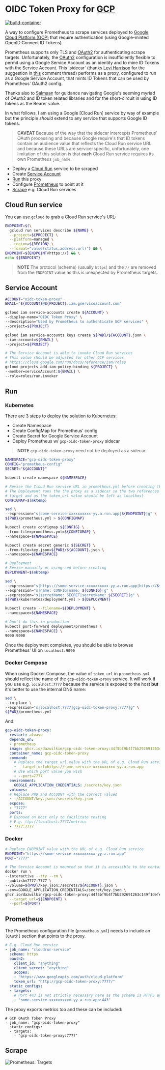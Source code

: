 # OIDC Token Proxy for [GCP](https://cloud.google.com)

[![build-container](https://github.com/DazWilkin/gcp-oidc-token-proxy/actions/workflows/build-container.yml/badge.svg)](https://github.com/DazWilkin/gcp-oidc-token-proxy/actions/workflows/build-container.yml)

A way to configure Prometheus to scrape services deployed to [Google Cloud Platform (GCP)](https://cloud.google.com) that require authentication (using Google-minted OpenID Connect ID Tokens).

Prometheus supports only TLS and [OAuth2](https://prometheus.io/docs/prometheus/latest/configuration/configuration/#oauth2) for authenticating scrape targets. Unfortunately, the [OAuth2](https://prometheus.io/docs/prometheus/latest/configuration/configuration/#oauth2) configuration is insufficiently flexible to permit using a Google Service Account as an identity and to mine ID Tokens with the Service Account. This 'sidecar' (thanks [Levi Harrison](https://github.com/leviharrison) for the suggestion in [this](https://stackoverflow.com/a/69419467/609290) comment thread) performs as a proxy, configured to run as a Google Service Account, that mints ID Tokens that can be used by Prometheus' OAuth2 config.

Thanks also to [Salmaan](https://github.com/salrashid123) for guidance navigating Google's seeming myriad of OAuth2 and ID token related libraries and for the short-circuit in using ID tokens as the Bearer value.

In what follows, I am using a Google [Cloud Run] service by way of example but the principle *should* extend to any service that supports Google ID tokens.

> **CAVEAT** Because of the way that the sidecar intercepts Prometheus' OAuth processing and because Google require's that ID tokens contain an audience value that reflects the Cloud Run service URL and because these URLs are service-specific, unfortunately, one limitation of this solution is that **each** Cloud Run service requires its own Prometheus `job_name`.

+ Deploy a [Cloud Run](#cloud-run) service to be scraped
+ Create [Service Account](#service-account)
+ [Run](#run) this proxy
+ Configure [Prometheus](#prometheus) to point at it
+ [Scrape](#scrape) e.g. Cloud Run services

## Cloud Run service

You can use `gcloud` to grab a Cloud Run service's URL:

```bash
ENDPOINT=$(\
  gcloud run services describe ${NAME} \
  --project=${PROJECT} \
  --platform=managed \
  --region=${REGION} \
  --format="value(status.address.url)") && \
ENDPOINT=${ENDPOINT#https://} && \
echo ${ENDPOINT}
```

> **NOTE** The protocol (scheme) (usually `https`) and the `//` are removed from the `ENDPOINT` value as this is unexpected by Prometheus targets.

## Service Account

```bash
ACCOUNT="oidc-token-proxy"
EMAIL="${ACCOUNT}@${PROJECT}.iam.gserviceaccount.com"

gcloud iam service-accounts create ${ACCOUNT} \
--display-name="OIDC Token Proxy" \
--description="Used by Prometheus to authenticate GCP services" \
--project=${PROJECT}

gcloud iam service-accounts keys create ${PWD}/${ACCOUNT}.json \
--iam-account=${EMAIL} \
--project=${PROJECT}

# The Service Account is able to invoke Cloud Run services
# This value should be adjusted for other GCP services
# https://cloud.google.com/run/docs/reference/iam/roles
gcloud projects add-iam-policy-binding ${PROJECT} \
--member=serviceAccount:${EMAIL} \
--role=roles/run.invoker
```

## Run

### Kubernetes

There are 3 steps to deploy the solution to Kubernetes:

+ Create Namespace
+ Create ConfigMap for Prometheus' config
+ Create Secret for Google Service Account
+ Deploy Prometheus w/ `gcp-oidc-token-proxy` sidecar

> **NOTE** `gcp-oidc-token-proxy` need not be deployed as a sidecar.

```bash
NAMESPACE="gcp-oidc-token-proxy"
CONFIG="prometheus-config"
SECRET="${ACCOUNT}"

kubectl create namespace ${NAMESPACE}

# Revise the Cloud Run service URL in prometheus.yml before creating the ConfigMap
# The Deployment runs the the proxy as a sidecar so the two references to it, as a
# target and as the token_url value should be left as localhost
CONFIGMAP=$(mktemp)

sed \
--expression="s|some-service-xxxxxxxxxx-yy.a.run.app|${ENDPOINT}|g" \
${PWD}/prometheus.yml > ${CONFIGMAP}

kubectl create configmap ${CONFIG} \
--from-file=prometheus.yml=${CONFIGMAP} \
--namespace=${NAMESPACE}

kubectl create secret generic ${SECRET} \
--from-file=key.json=${PWD}/${ACCOUNT}.json \
--namespace=${NAMESPACE}

# Deployment
# Revise manually or using sed before creating
DEPLOYMENT=$(mktemp)

sed \
--expression="s|https://some-service-xxxxxxxxxx-yy.a.run.app|https://${ENDPOINT}|g" \
--expression="s|name: CONFIG|name: ${CONFIG}|g" \
--expression="s|secretName: SECRET|secretName: ${SECRET}|g" \
${PWD}/kubernetes/deployment.yml > ${DEPLOYMENT}

kubectl create --filename=${DEPLOYMENT} \
--namespace=${NAMESPACE}

# Don't do this in production
kubectl port-forward deployment/prometheus \
--namespace=${NAMESPACE} \
9090:9090
```

Once the deployment completes, you should be able to browse Prometheus' UI on `localhost:9090`

### Docker Compose

When using Docker Compose, the value of `token_url` in `prometheus.yml` should reflect the name of the `gcp-oidc-token-proxy` service. It will work if you use e.g. `localhost:7777` because the service is exposed to the host **but** it's better to use the internal DNS name:

```bash
sed \
--in-place \
--expression="s|localhost:7777|gcp-oidc-token-proxy:7777|g" \
${PWD}/prometheus.yml
```

And:

```YAML
gcp-oidc-token-proxy:
  restart: always
  depends_on:
  - prometheus
  image: ghcr.io/dazwilkin/gcp-oidc-token-proxy:44f5bf9b4f7bb292691263c149f1defe2cc89efc
  container_name: gcp-oidc-token-proxy
  command:
    # Replace the target_url value with the URL of e.g. Cloud Run service
    - --target_url=https://some-service-xxxxxxxxxx-yy.a.run.app
    # Use which port value you wish
    - --port=7777
  environment:
    GOOGLE_APPLICATION_CREDENTIALS: /secrets/key.json
  volumes:
  # Replace PWD and ACCOUNT with the correct values
  - ./ACCOUNT/key.json:/secrets/key.json
  expose:
  - "7777"
  ports:
  # Exposed on host only to facilitate testing
  # E.g. ttp://localhost:7777/metrics
  - 7777:7777
```

### Docker

```bash
# Replace ENDPOINT value with the URL of e.g. Cloud Run service
ENDPOINT="https://some-service-xxxxxxxxxx-yy.a.run.app"
PORT="7777"

# The Service Account is mounted so that it is accessible to the container
docker run \
--interactive --tty --rm \
--publish=7777:7777 \
--volume=${PWD}/key.json:/secrets/${ACCOUNT}.json \
--env=GOOGLE_APPLICATION_CREDENTIALS=/secret/key.json \
ghcr.io/dazwilkin/gcp-oidc-token-proxy:44f5bf9b4f7bb292691263c149f1defe2cc89efc \
  --target_url=${ENDPOINT} \
  --port=${PORT}
```

## Prometheus

The Prometheus configuration file (`prometheus.yml`) needs to include an `[OAuth]` section that points to the proxy.

```YAML
# E.g. Cloud Run service
- job_name: "cloudrun-service"
  scheme: https
  oauth2:
    client_id: "anything"
    client_secret: "anything"
    scopes:
    - "https://www.googleapis.com/auth/cloud-platform"
    token_url: "http://gcp-oidc-token-proxy:7777/"
  static_configs:
  - targets:
    # Port 443 is not strictly necessary here as the scheme is HTTPS and 443 is the default port
    - "some-service-xxxxxxxxxx-yy.a.run.app:443"
```

The proxy exports metrics too and these can be included:

```
# GCP OAuth Token Proxy
- job_name: "gcp-oidc-token-proxy"
  static_configs:
  - targets:
    - "gcp-oidc-token-proxy:7777"
```

## Scrape

![Prometheus: Targets](/images/prometheus.targets.png)
